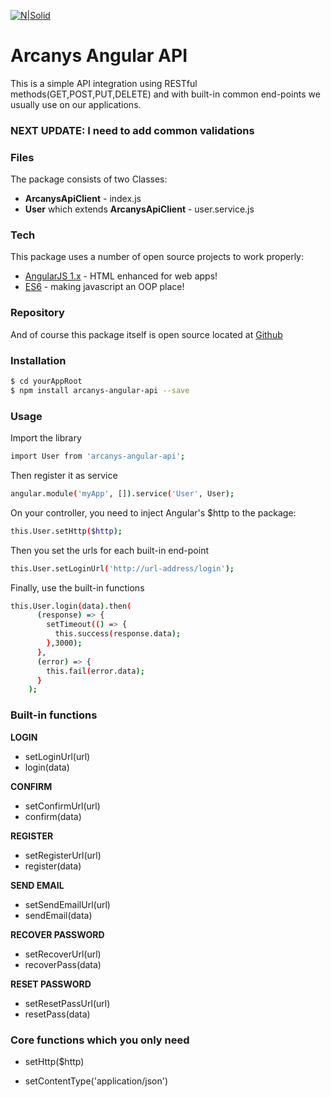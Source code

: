 [![N|Solid](https://www.arcanys.com/wp-content/themes/arcanys/img/logo.jpg)](https://www.arcanys.com/)

# Arcanys Angular API
This is a simple API integration using RESTful methods(GET,POST,PUT,DELETE) and with built-in common end-points we usually use on our applications.

### NEXT UPDATE: I need to add common validations

### Files
The package consists of two Classes:
  - **ArcanysApiClient** - index.js
  - **User** which extends **ArcanysApiClient** - user.service.js

### Tech
This package uses a number of open source projects to work properly:
* [AngularJS 1.x] - HTML enhanced for web apps!
* [ES6] - making javascript an OOP place!

### Repository
And of course this package itself is open source located at [Github]

### Installation
```sh
$ cd yourAppRoot
$ npm install arcanys-angular-api --save
```

### Usage
Import the library
```sh
import User from 'arcanys-angular-api';
```
Then register it as service
```sh
angular.module('myApp', []).service('User', User);
```
On your controller, you need to inject Angular's $http to the package:
```sh
this.User.setHttp($http);
```
Then you set the urls for each built-in end-point
```sh
this.User.setLoginUrl('http://url-address/login');
```
Finally, use the built-in functions
```sh
this.User.login(data).then(
      (response) => {
        setTimeout(() => {
          this.success(response.data);
        },3000);
      }, 
      (error) => {
        this.fail(error.data);
      }
    );
```

### Built-in functions
**LOGIN**
* setLoginUrl(url)
* login(data)

**CONFIRM**
* setConfirmUrl(url)
* confirm(data)

**REGISTER**
* setRegisterUrl(url)
* register(data)

**SEND EMAIL**
* setSendEmailUrl(url)
* sendEmail(data)

**RECOVER PASSWORD**
* setRecoverUrl(url)
* recoverPass(data)

**RESET PASSWORD**
* setResetPassUrl(url)
* resetPass(data)

### Core functions which you only need
* setHttp($http)
* setContentType('application/json')




   [AngularJS 1.x]: <http://angularjs.org>
   [ES6]: <http://es6-features.org/>
   [Github]: <https://github.com/npagong/arcanys-angular-api>

